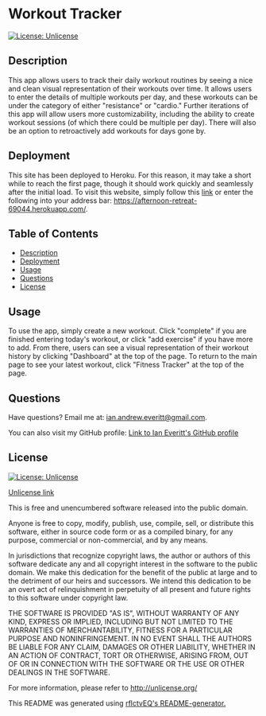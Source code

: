 # Workout Tracker
  
[![License: Unlicense](https://img.shields.io/badge/License-Unlicense-green.svg)](https://unlicense.org/)

## Description 
This app allows users to track their daily workout routines by seeing a nice and clean visual representation of their workouts over time. It allows users to enter the details of multiple workouts per day, and these workouts can be under the category of either "resistance" or "cardio." Further iterations of this app will allow users more customizability, including the ability to create workout sessions (of which there could be multiple per day). There will also be an option to retroactively add workouts for days gone by. 

## Deployment
This site has been deployed to Heroku. For this reason, it may take a short while to reach the first page, though it should work quickly and seamlessly after the initial load. To visit this website, simply follow this [link](https://afternoon-retreat-69044.herokuapp.com/) or enter the following into your address bar: https://afternoon-retreat-69044.herokuapp.com/. 

## Table of Contents 
- [Description](#description)
- [Deployment](#deployment)
- [Usage](#usage)
- [Questions](#questions)
- [License](#license)

## Usage 
To use the app, simply create a new workout. Click "complete" if you are finished entering today's workout, or click "add exercise" if you have more to add. From there, users can see a visual representation of their workout history by clicking "Dashboard" at the top of the page. To return to the main page to see your latest workout, click "Fitness Tracker" at the top of the page. 
  
## Questions
Have questions? Email me at: [ian.andrew.everitt@gmail.com](mailto:ian.andrew.everitt@gmail.com).

You can also visit my GitHub profile: [Link to Ian Everitt's GitHub profile](https://github.com/rflctvEQ)


## License
[![License: Unlicense](https://img.shields.io/badge/License-Unlicense-green.svg)](https://unlicense.org/)

[Unlicense link](https://unlicense.org/)

This is free and unencumbered software released into the public domain.

Anyone is free to copy, modify, publish, use, compile, sell, or
distribute this software, either in source code form or as a compiled
binary, for any purpose, commercial or non-commercial, and by any
means.

In jurisdictions that recognize copyright laws, the author or authors
of this software dedicate any and all copyright interest in the
software to the public domain. We make this dedication for the benefit
of the public at large and to the detriment of our heirs and
successors. We intend this dedication to be an overt act of
relinquishment in perpetuity of all present and future rights to this
software under copyright law.

THE SOFTWARE IS PROVIDED "AS IS", WITHOUT WARRANTY OF ANY KIND,
EXPRESS OR IMPLIED, INCLUDING BUT NOT LIMITED TO THE WARRANTIES OF
MERCHANTABILITY, FITNESS FOR A PARTICULAR PURPOSE AND NONINFRINGEMENT.
IN NO EVENT SHALL THE AUTHORS BE LIABLE FOR ANY CLAIM, DAMAGES OR
OTHER LIABILITY, WHETHER IN AN ACTION OF CONTRACT, TORT OR OTHERWISE,
ARISING FROM, OUT OF OR IN CONNECTION WITH THE SOFTWARE OR THE USE OR
OTHER DEALINGS IN THE SOFTWARE.

For more information, please refer to <http://unlicense.org/>



This README was generated using [rflctvEQ's README-generator.](https://github.com/rflctvEQ/readme-generator) 
